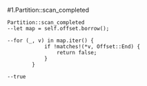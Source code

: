 #1.Partition::scan_completed

```
Partition::scan_completed
--let map = self.offset.borrow();

--for (_, v) in map.iter() {
            if !matches!(*v, Offset::End) {
                return false;
            }
        }

--true

```
